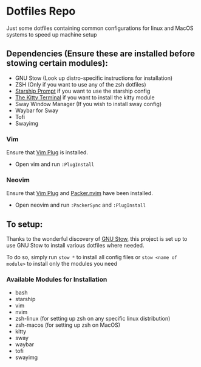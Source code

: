 # Dotfiles Repo
Just some dotfiles containing common configurations for linux and MacOS systems to speed up machine setup

## Dependencies (Ensure these are installed before stowing certain modules):
* GNU Stow (Look up distro-specific instructions for installation) 
* ZSH (Only if you want to use any of the zsh dotfiles)
* [Starship Prompt](https://starship.rs/) if you want to use the starship config
* [The Kitty Terminal](https://sw.kovidgoyal.net/kitty/) if you want to install the kitty module
* Sway Window Manager (If you wish to install sway config)
* Waybar for Sway
* Tofi
* Swayimg

### Vim
Ensure that [Vim Plug](https://github.com/junegunn/vim-plug) is installed.
* Open vim and run `:PlugInstall` 

### Neovim
Ensure that [Vim Plug](https://github.com/junegunn/vim-plug) and [Packer.nvim](https://github.com/wbthomason/packer.nvim) have been installed.
* Open neovim and run `:PackerSync` and `:PlugInstall`

## To setup:
Thanks to the wonderful discovery of [GNU Stow](https://www.gnu.org/software/stow/manual/stow.html), this project is set up to use GNU Stow to install various dotfiles where needed.

To do so, simply run `stow *` to install all config files or `stow <name of module>` to install only the modules you need

### Available Modules for Installation
* bash
* starship
* vim
* nvim
* zsh-linux (for setting up zsh on any specific linux distribution)
* zsh-macos (for setting up zsh on MacOS)
* kitty
* sway
* waybar
* tofi
* swayimg
